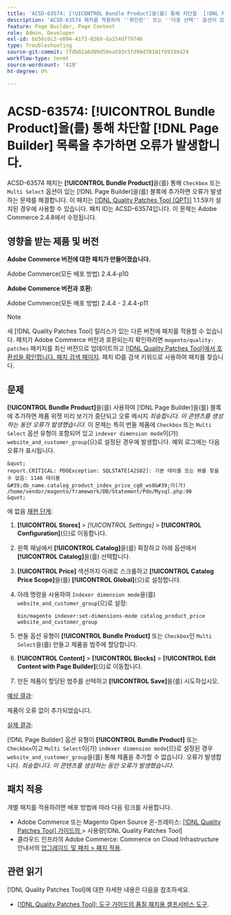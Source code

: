 ```yaml
---
title: 'ACSD-63574: [!UICONTROL Bundle Product]을(를) 통해 차단할  [!DNL Page Builder]  목록을 추가하면 오류가 발생합니다.'
description: 'ACSD-63574 패치를 적용하여 ''확인란'' 또는 ''다중 선택'' 옵션이 있는 **[!UICONTROL Bundle Product]**을(를) 통해 블록에 추가하면 오류가 발생하는 Adobe Commerce 문제를 해결합니다. [!DNL Page Builder] '
feature: Page Builder, Page Content
role: Admin, Developer
exl-id: bb56c0c2-e094-4173-8260-da154df79748
type: Troubleshooting
source-git-commit: 7fdb02a6d89d50ea593c5fd99d78101f89198424
workflow-type: tm+mt
source-wordcount: '419'
ht-degree: 0%

---
```


# ACSD-63574: [!UICONTROL Bundle Product]을(를) 통해 차단할 [!DNL Page Builder] 목록을 추가하면 오류가 발생합니다.

ACSD-63574 패치는 **[!UICONTROL Bundle Product]**&#x200B;을(를) 통해 `Checkbox` 또는 `Multi Select` 옵션이 있는 [!DNL Page Builder]을(를) 블록에 추가하면 오류가 발생하는 문제를 해결합니다. 이 패치는 [[!DNL Quality Patches Tool (QPT)]](/help/tools/quality-patches-tool/quality-patches-tool-to-self-serve-quality-patches.md) 1.1.59가 설치된 경우에 사용할 수 있습니다. 패치 ID는 ACSD-63574입니다. 이 문제는 Adobe Commerce 2.4.8에서 수정됩니다.

## 영향을 받는 제품 및 버전

**Adobe Commerce 버전에 대한 패치가 만들어졌습니다.**

Adobe Commerce(모든 배포 방법) 2.4.4-p10

**Adobe Commerce 버전과 호환:**

Adobe Commerce(모든 배포 방법) 2.4.4 - 2.4.4-p11

>[!NOTE]
>
>새 [!DNL Quality Patches Tool] 릴리스가 있는 다른 버전에 패치를 적용할 수 있습니다. 패치가 Adobe Commerce 버전과 호환되는지 확인하려면 `magento/quality-patches` 패키지를 최신 버전으로 업데이트하고 [[!DNL Quality Patches Tool]에서 호환성을 확인합니다. 패치 검색 페이지](https://experienceleague.adobe.com/tools/commerce-quality-patches/index.html). 패치 ID를 검색 키워드로 사용하여 패치를 찾습니다.

## 문제

**[!UICONTROL Bundle Product]**&#x200B;을(를) 사용하여 [!DNL Page Builder]을(를) 블록에 추가하면 제품 위젯 미리 보기가 중단되고 오류 메시지 *죄송합니다. 이 콘텐츠를 생성하는 동안 오류가 발생했습니다*. 이 문제는 특히 번들 제품에 `Checkbox` 또는 `Multi Select` 옵션 유형이 포함되어 있고 `indexer dimension mode`이(가) `website_and_customer_group`(으)로 설정된 경우에 발생합니다. 예외 로그에는 다음 오류가 표시됩니다.

    &quot;
    report.CRITICAL: PDOException: SQLSTATE[42S02]: 기본 테이블 또는 뷰를 찾을 수 없음: 1146 테이블 &#39;db_name.catalog_product_index_price_cg0_ws0&#39;이(가) /home/vendor/magento/framework/DB/Statement/Pdo/Mysql.php:90
    &quot;
에 없음
<u>재현 단계</u>:

1. **[!UICONTROL Stores]** > *[!UICONTROL Settings]* > **[!UICONTROL Configuration]**(으)로 이동합니다.
1. 왼쪽 패널에서 **[!UICONTROL Catalog]**&#x200B;을(를) 확장하고 아래 옵션에서 **[!UICONTROL Catalog]**&#x200B;을(를) 선택합니다.
1. **[!UICONTROL Price]** 섹션까지 아래로 스크롤하고 **[!UICONTROL Catalog Price Scope]**&#x200B;을(를) **[!UICONTROL Global]**(으)로 설정합니다.
1. 아래 명령을 사용하여 `Indexer dimension mode`을(를) `website_and_customer_group`(으)로 설정:

   `bin/magento indexer:set-dimensions-mode catalog_product_price website_and_customer_group`

1. 번들 옵션 유형이 **[!UICONTROL Bundle Product]** 또는 `Checkbox`인 `Multi Select`을(를) 만들고 제품을 범주에 할당합니다.
1. **[!UICONTROL Content]** > **[!UICONTROL Blocks]** > **[!UICONTROL Edit Content with Page Builder]**(으)로 이동합니다.
1. 만든 제품이 할당된 범주를 선택하고 **[!UICONTROL Save]**&#x200B;을(를) 시도하십시오.

<u>예상 결과</u>:

제품이 오류 없이 추가되었습니다.

<u>실제 결과</u>:

[!DNL Page Builder] 옵션 유형이 **[!UICONTROL Bundle Product]** 또는 `Checkbox`이고 `Multi Select`이(가) `indexer dimension mode`(으)로 설정된 경우 `website_and_customer_group`을(를) 통해 제품을 추가할 수 없습니다. 오류가 발생합니다. *죄송합니다. 이 콘텐츠를 생성하는 동안 오류가 발생했습니다*.


## 패치 적용

개별 패치를 적용하려면 배포 방법에 따라 다음 링크를 사용합니다.

* Adobe Commerce 또는 Magento Open Source 온-프레미스: [[!DNL Quality Patches Tool]  가이드의 ](/help/tools/quality-patches-tool/usage.md)> 사용량[!DNL Quality Patches Tool]
* 클라우드 인프라의 Adobe Commerce: Commerce on Cloud Infrastructure 안내서의 [업그레이드 및 패치 > 패치 적용](https://experienceleague.adobe.com/docs/commerce-cloud-service/user-guide/develop/upgrade/apply-patches.html).


## 관련 읽기

[!DNL Quality Patches Tool]에 대한 자세한 내용은 다음을 참조하세요.

* [[!DNL Quality Patches Tool]: 도구 가이드의 품질 패치용 셀프서비스 도구](/help/tools/quality-patches-tool/quality-patches-tool-to-self-serve-quality-patches.md).
